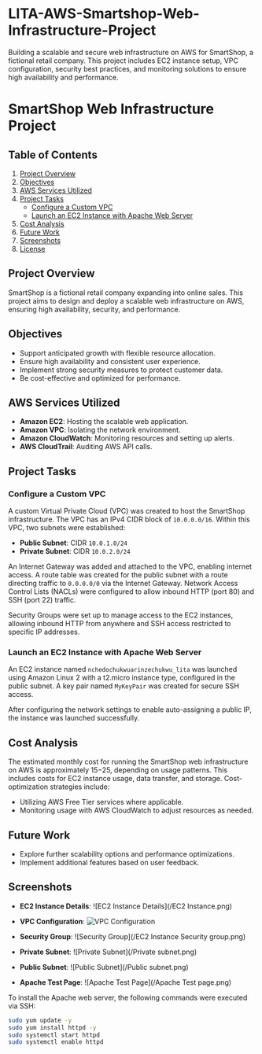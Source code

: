 # LITA-AWS-Smartshop-Web-Infrastructure-Project
 Building a scalable and secure web infrastructure on AWS for SmartShop, a fictional retail company. This project includes EC2 instance setup, VPC configuration, security best practices, and monitoring solutions to ensure high availability and performance.
# SmartShop Web Infrastructure Project

## Table of Contents
1. [Project Overview](#project-overview)
2. [Objectives](#objectives)
3. [AWS Services Utilized](#aws-services-utilized)
4. [Project Tasks](#project-tasks)
   - [Configure a Custom VPC](#configure-a-custom-vpc)
   - [Launch an EC2 Instance with Apache Web Server](#launch-an-ec2-instance-with-apache-web-server)
5. [Cost Analysis](#cost-analysis)
6. [Future Work](#future-work)
7. [Screenshots](#screenshots)
8. [License](#license)

## Project Overview
SmartShop is a fictional retail company expanding into online sales. This project aims to design and deploy a scalable web infrastructure on AWS, ensuring high availability, security, and performance.

## Objectives
- Support anticipated growth with flexible resource allocation.
- Ensure high availability and consistent user experience.
- Implement strong security measures to protect customer data.
- Be cost-effective and optimized for performance.

## AWS Services Utilized
- **Amazon EC2**: Hosting the scalable web application.
- **Amazon VPC**: Isolating the network environment.
- **Amazon CloudWatch**: Monitoring resources and setting up alerts.
- **AWS CloudTrail**: Auditing AWS API calls.

## Project Tasks

### Configure a Custom VPC
A custom Virtual Private Cloud (VPC) was created to host the SmartShop infrastructure. The VPC has an IPv4 CIDR block of `10.0.0.0/16`. Within this VPC, two subnets were established:
- **Public Subnet**: CIDR `10.0.1.0/24`
- **Private Subnet**: CIDR `10.0.2.0/24`

An Internet Gateway was added and attached to the VPC, enabling internet access. A route table was created for the public subnet with a route directing traffic to `0.0.0.0/0` via the Internet Gateway. Network Access Control Lists (NACLs) were configured to allow inbound HTTP (port 80) and SSH (port 22) traffic.

Security Groups were set up to manage access to the EC2 instances, allowing inbound HTTP from anywhere and SSH access restricted to specific IP addresses.

### Launch an EC2 Instance with Apache Web Server
An EC2 instance named `nchedochukwuarinzechukwu_lita` was launched using Amazon Linux 2 with a t2.micro instance type, configured in the public subnet. A key pair named `MyKeyPair` was created for secure SSH access.

After configuring the network settings to enable auto-assigning a public IP, the instance was launched successfully. 

## Cost Analysis
The estimated monthly cost for running the SmartShop web infrastructure on AWS is approximately $15-$25, depending on usage patterns. This includes costs for EC2 instance usage, data transfer, and storage. Cost-optimization strategies include:

- Utilizing AWS Free Tier services where applicable.
- Monitoring usage with AWS CloudWatch to adjust resources as needed.

## Future Work
- Explore further scalability options and performance optimizations.
- Implement additional features based on user feedback.

## Screenshots
- **EC2 Instance Details**:
  ![EC2 Instance Details](/EC2 Instance.png)

- **VPC Configuration**:
  ![VPC Configuration](/VPC.png")

- **Security Group**:
  ![Security Group](/EC2 Instance Security group.png)

- **Private Subnet**:
  ![Private Subnet](/Private subnet.png)

- **Public Subnet**:
  ![Public Subnet](/Public subnet.png)

- **Apache Test Page**:
  ![Apache Test Page](/Apache Test page.png)



To install the Apache web server, the following commands were executed via SSH:
```bash
sudo yum update -y
sudo yum install httpd -y
sudo systemctl start httpd
sudo systemctl enable httpd
